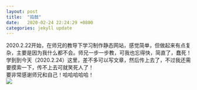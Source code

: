 ```yaml
---
layout: post
title:  "捣鼓"
date:   2020-02-24 22:24:29 +0800
categories: jekyll update
---  
```


2020.2.22开始，在师兄的教导下学习制作静态网站，感觉简单，但做起来有点复杂，主要是因为我什么都不会。师兄一步一步教，可我也忘得快，简直了，蠢死！  
学到到今天（2020.2.24）这里，差不多可以写文章，然后传上去了，不过我还需要摸索一下，传不上去可就笑死人了！  
要非常感谢师兄和自己！哈哈哈哈哈！  
![]({{site.baseurl}}/assets/images/2.jpg)

[jekyll-docs]: https://jekyllrb.com/docs/home
[jekyll-gh]:   https://github.com/jekyll/jekyll
[jekyll-talk]: https://talk.jekyllrb.com/
